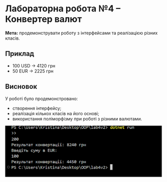 # Лабораторна робота №4 – Конвертер валют

**Мета:** продемонструвати роботу з інтерфейсами та реалізацією різних класів.

## Приклад
- 100 USD → 4120 грн  
- 50 EUR → 2225 грн  

## Висновок
У роботі було продемонстровано:
- створення інтерфейсу;
- реалізація кількох класів на його основі;
- використання поліморфізму при роботі з різними валютами.



![Скріншот виконання програми](../screenshots/screenshot2.png)







